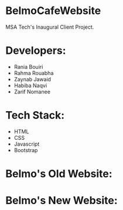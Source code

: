 # BelmoCafeWebsite
MSA Tech's Inaugural Client Project.

# Developers:

- Rania Bouiri
- Rahma Rouabha
- Zaynab Jawaid
- Habiba Naqvi
- Zarif Nomanee

# Tech Stack:
- HTML
- CSS
- Javascript
- Bootstrap

# Belmo's Old Website:

# Belmo's New Website:
